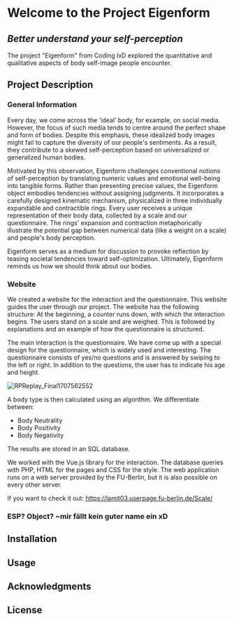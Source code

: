 # Welcome to the Project Eigenform
## *Better understand your self-perception*

The project "Eigenform"  from Coding IxD explored the quantitative and qualitative aspects of body self-image people encounter.

## Project Description
### General Information
Every day, we come across the 'ideal’ body, for example, on social media. However, the focus of such media tends to centre around the perfect shape and form of bodies. Despite this emphasis, these idealized body images might fail to capture the diversity of our people's sentiments. As a result, they contribute to a skewed self-perception based on universalized or generalized human bodies.

Motivated by this observation, Eigenform challenges conventional notions of self-perception by translating numeric values and emotional well-being into tangible forms. Rather than presenting precise values, the Eigenform object embodies tendencies without assigning judgments. It incorporates a carefully designed kinematic mechanism, physicalized in three individually expandable and contractible rings. Every user receives a unique representation of their body data, collected by a scale and our questionnaire. The rings' expansion and contraction metaphorically illustrate the potential gap between numerical data (like a weight on a scale) and people's body perception.

Eigenform serves as a medium for discussion to provoke reflection by teasing societal tendencies toward self-optimization. Ultimately, Eigenform reminds us how we should think about our bodies.

### Website
We created a website for the interaction and the questionnaire. This website guides the user through our project. The website has the following structure: 
At the beginning, a counter runs down, with which the interaction begins. The users stand on a scale and are weighed.
This is followed by explanations and an example of how the questionnaire is structured. 

The main interaction is the questionnaire. We have come up with a special design for the questionnaire, which is widely used and interesting. The questionnaire consists of yes/no questions and is answered by swiping to the left or right. 
In addition to the questions, the user has to indicate his age and height.

  ![RPReplay_Final1707562552](https://github.com/tim-simm/Coding-IxD/assets/130285233/16bf6c2d-0d8c-413c-8607-783db7277917)

A body type is then calculated using an algorithm. We differentiate between:
* Body Neutrality
* Body Positivity
* Body Negativity

The results are stored in an SQL database.

We worked with the Vue.js library for the interaction. The database queries with PHP, HTML for the pages and CSS for the style. The web application runs on a web server provided by the FU-Berlin, but it is also possible on every other server.

If you want to check it out: https://lamit03.userpage.fu-berlin.de/Scale/

### ESP? Object? ~mir fällt kein guter name ein xD

## Installation

## Usage

## Acknowledgments

## License
